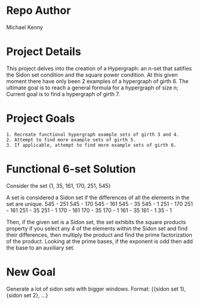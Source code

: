 # Repo Author
Michael Kenny
# Project Details
This project delves into the creation of a Hypergraph: an n-set that satifies the Sidon set condition and the square power condition.
At this given moment there have only been 2 examples of a hypergraph of girth 6.
The ultimate goal is to reach a general formula for a hypergraph of size n; Current goal is to find a hypergraph of girth 7.


# Project Goals
    1. Recreate functional hypergraph example sets of girth 3 and 4.
    2. Attempt to find more example sets of girth 5.
    3. If applicable, attempt to find more example sets of girth 6.

# Functional 6-set Solution
Consider the set {1, 35, 161, 170, 251, 545}

A set is considered a Sidon set if the differences of all the elements in the set are unique.
545 - 251           545 - 170           545 - 161           545 - 35          545 - 1
251 - 170           251 - 161           251 - 35            251 - 1
170 - 161           170 - 35            170 - 1
161 - 35            161 - 1
35 - 1

Then, if the given set is a Sidon set, the set exhibits the square products property if
you select any 4 of the elements within the Sidon set and find their differences, then multiply the product and find the
prime factorization of the product. Looking at the prime bases, if the exponent is odd then add the base to an auxiliary set.

# New Goal
Generate a lot of sidon sets with bigger windows.
Format: {{sidon set 1}, {sidon set 2}, ...}